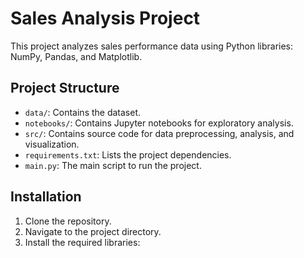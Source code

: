 # Sales Analysis Project

This project analyzes sales performance data using Python libraries: NumPy, Pandas, and Matplotlib.

## Project Structure

- `data/`: Contains the dataset.
- `notebooks/`: Contains Jupyter notebooks for exploratory analysis.
- `src/`: Contains source code for data preprocessing, analysis, and visualization.
- `requirements.txt`: Lists the project dependencies.
- `main.py`: The main script to run the project.

## Installation

1. Clone the repository.
2. Navigate to the project directory.
3. Install the required libraries:
